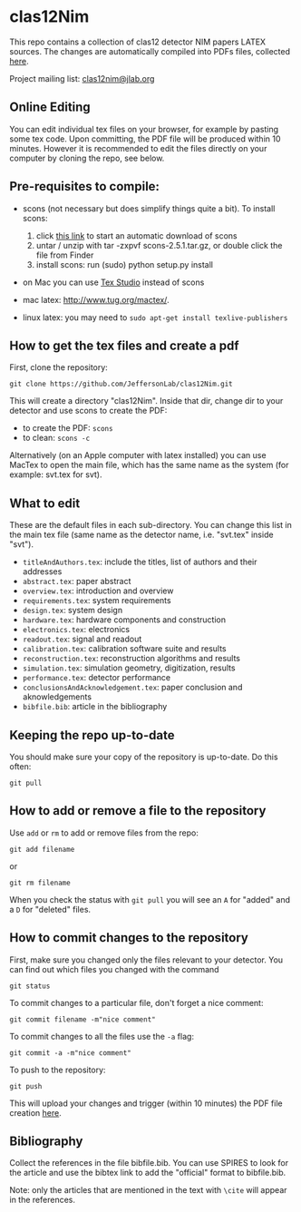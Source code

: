 # clas12Nim

This repo contains a collection of clas12 detector NIM papers LATEX sources.
The changes are automatically compiled into PDFs files, collected [here](http://clasweb.jlab.org/12gev/nims/?C=M;O=D).

Project mailing list: <clas12nim@jlab.org>

Online Editing
--------------

You can edit individual tex files on your browser, for example by pasting some tex code. Upon committing, the PDF file will be produced within 10 minutes. However it is recommended to edit the files directly on your computer by cloning the repo, see below.


Pre-requisites to compile:
--------------------------

- scons (not necessary but does simplify things quite a bit). To install scons: 
  
  1. click [this link](https://sourceforge.net/projects/scons/files/scons/2.5.1/scons-2.5.1.tar.gz/download) to start an automatic download of scons
  2. untar / unzip with tar -zxpvf scons-2.5.1.tar.gz, or double click the file from Finder
  3. install scons: run (sudo) python setup.py install

- on Mac you can use [Tex Studio](https://www.texstudio.org) instead of scons 
- mac latex:  http://www.tug.org/mactex/. 
- linux latex: you may need to `sudo apt-get install texlive-publishers`


How to get the tex files and create a pdf
------------------------------------------

First, clone the repository: 

```git clone https://github.com/JeffersonLab/clas12Nim.git```

This will create a directory "clas12Nim". Inside that dir, change dir to your detector and use scons to create the PDF:

- to create the PDF: ```scons```
- to clean:  ```scons -c```

Alternatively (on an Apple computer with latex installed) you can use MacTex to open the main file, which has the same name as the system (for example: svt.tex for svt).

What to edit
------------

These are the default files in each sub-directory. You can change this list in the main tex file (same name as the detector name, i.e. "svt.tex" inside "svt").

- `titleAndAuthors.tex`: include the titles, list of authors and their addresses
- `abstract.tex`: paper abstract 
- `overview.tex`: introduction and overview
- `requirements.tex`: system requirements
- `design.tex`: system design
- `hardware.tex`: hardware components and construction
- `electronics.tex`: electronics
- `readout.tex`: signal and readout
- `calibration.tex`: calibration software suite and results
- `reconstruction.tex`: reconstruction algorithms and results
- `simulation.tex`: simulation geometry, digitization, results
- `performance.tex`: detector performance
- `conclusionsAndAcknowledgement.tex`: paper conclusion and aknowledgements
- `bibfile.bib`: article in the bibliography


Keeping the repo up-to-date
---------------------------

You should make sure your copy of the repository is up-to-date. Do this often:

`git pull`

How to add or remove a file to the repository
---------------------------------------------

Use `add` or `rm` to add or remove files from the repo:

`git add filename`

or

`git rm filename`

When you check the status with `git pull` you will see an `A` for "added" and a `D` for "deleted" files.


How to commit changes to the repository
---------------------------------------

First, make sure you changed only the files relevant to your detector. You can find out which files you changed with the command

`git status`

To commit changes to a particular file, don't forget a nice comment:

`git commit filename -m"nice comment"`

To commit changes to all the files use the `-a` flag:

`git commit -a -m"nice comment"`


To push to the repository:

`git push`

This will upload your changes and trigger (within 10 minutes) the PDF file creation [here](http://clasweb.jlab.org/12gev/nims/?C=M;O=D).

Bibliography
------------

Collect the references in the file bibfile.bib. You can use SPIRES to look for the article and use the bibtex link to add the "official" format to bibfile.bib.

Note: only the articles that are mentioned in the text with `\cite` will appear in the references.

